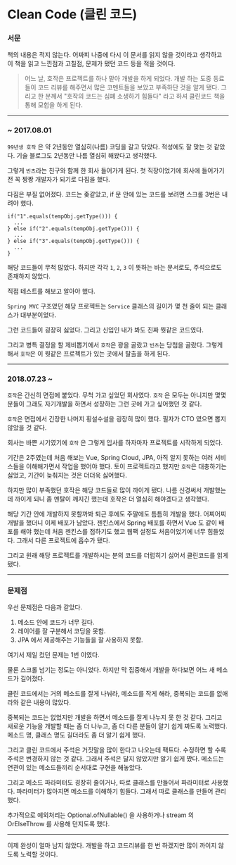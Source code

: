 # Clean Code (클린 코드)

### 서문
책의 내용은 적지 않는다. 어짜피 나중에 다시 이 문서를 읽지 않을 것이라고 생각하고 이 책을 읽고 느낀점과 고칠점, 문제가 됐던 코드 등을 적을 것이다.

> 어느 날, 호작은 프로젝트를 하나 맡아 개발을 하게 되었다. 개발 하는 도중 동료들이 코드 리뷰를 해주면서 많은 코멘트들을 보았고 부족하단 것을 알게 됐다. 그리고 한 분께서 "호작의 코드는 심폐 소생하기 힘들다" 라고 하셔 클린코드 책을 통해 모험을 하게 된다.

---

### ~ 2017.08.01
`99년생 호작` 은 약 2년동안 열심히(나름) 코딩을 갈고 닦았다. 적성에도 잘 맞는 것 같았다. 기술 블로그도 2년동안 나름 열심히 해왔다고 생각했다. 

그렇게 `빈츠`라는 친구와 함께 한 회사 들어가게 된다. 첫 직장이었기에 회사에 들어가기 전 꼭 짱짱 개발자가 되기로 다짐을 했다.

다짐은 부질 없어졌다. 코드는 좆같았고, if 문 안에 있는 코드를 보려면 스크롤 3번은 내려야 했다.

```
if("1".equals(tempObj.getType())) {
  ...
} else if("2".equals(tempObj.getType())) {
  ...
} else if("3".equals(tempObj.getType())) {
  ...
}
```

해당 코드들이 무척 많았다. 하지만 각각 `1`, `2`, `3` 이 뜻하는 바는 문서로도, 주석으로도 존재하지 않았다. 

직접 테스트를 해보고 알아야 했다.

`Spring MVC` 구조였던 해당 프로젝트는 `Service` 클래스의 길이가 몇 천 줄이 되는 클래스가 대부분이었다.

그런 코드들이 굉장히 싫었다. 그리고 신입인 내가 봐도 진짜 뭣같은 코드였다.

그리고 병특 결정을 할 제비뽑기에서 `호작`은 꽝을 골랐고 `빈츠`는 당첨을 골랐다.
그렇게 해서 `호작`은 이 뭣같은 프로젝트가 있는 곳에서 탈출을 하게 된다.

---

### 2018.07.23 ~
`호작`은 간신히 면접에 붙었다. 무척 가고 싶었던 회사였다. `호작` 은 모두는 아니지만 몇몇 분들이 그래도 자기개발을 하면서 성장하는 그런 곳에 가고 싶어했던 것 같다.

`호작`은 면접에서 긴장한 나머지 횡설수설을 굉장히 많이 했다. 필자가 CTO 였으면 뽑지 않았을 것 같다.

회사는 바쁜 시기였기에 `호작` 은 그렇게 입사를 하자마자 프로젝트를 시작하게 되었다.

기간은 2주였는데 처음 해보는 Vue, Spring Cloud, JPA, 아직 알지 못하는 여러 서비스들을 이해해가면서 작업을 했어야 했다. 토이 프로젝트라고 했지만 `호작`은 대충하기는 싫었고, 기간이 늦춰지는 것은 더더욱 싫어했다.

하지만 많이 부족했던 호작은 해당 코드들로 많이 까이게 됐다. 나름 신경써서 개발했는데 까이게 되니 좀 멘탈이 깨지긴 했는데 호작은 더 열심히 해야겠다고 생각했다. 

해당 기간 안에 개발하지 못할까봐 퇴근 후에도 주말에도 틈틈히 개발을 했다. 어찌어찌 개발을 했더니 이제 배포가 남았다. 젠킨스에서 Spring 배포를 하면서 Vue 도 같이 배포를 해야 했는데 처음 젠킨스를 접하기도 했고 웹팩 설정도 처음이었기에 너무 힘들었다. 그래서 다른 프로젝트에 흡수가 됐다.

그리고 원래 해당 프로젝트를 개발하시는 분의 코드를 더럽히기 싫어서 클린코드를 읽게 됐다.

---

### 문제점

우선 문제점은 다음과 같았다.

1. 메소드 안에 코드가 너무 길다.
2. 레이어를 잘 구분해서 코딩을 못함.
3. JPA 에서 제공해주는 기능들을 잘 사용하지 못함.

여기서 제일 컸던 문제는 1번 이였다.

물론 스크롤 넘기는 정도는 아니었다. 하지만 막 집중해서 개발을 하다보면 어느 새 메소드가 길어졌다.

클린 코드에서는 거의 메소드를 잘게 나눠라, 메소드를 작게 해라, 중복되는 코드를 없애라와 같은 내용이 많았다.

중복되는 코드는 없었지만 개발을 하면서 메소드를 잘게 나누지 못 한 것 같다. 그리고 새로운 기능을 개발할 때는 좀 더 나누고, 좀 더 다른 분들이 알기 쉽게 짜도록 노력했다. 메소드 명, 클래스 명도 길더라도 좀 더 알기 쉽게 했다. 

그리고 클린 코드에서 주석은 거짓말을 많이 한다고 나오는데 팩트다. 수정하면 할 수록 주석은 변경하지 않는 것 같다. 그래서 주석은 달지 않았지만 알기 쉽게 짰다. 메소드는 연관이 있는 메소드들끼리 순서대로 구현을 해놓았다.

그리고 메소드 파라미터도 굉장히 줄이거나, 따로 클래스를 만들어서 파라미터로 사용했다. 파라미터가 많아지면 메소드를 이해하기 힘들다. 그래서 따로 클래스를 만들어 관리했다.

추가적으로 예외처리는 Optional.ofNullable() 을 사용하거나 stream 의 OrElseThrow 를 사용해 던지도록 했다.

---

이제 완성이 얼마 남지 않았다. 개발을 하고 코드리뷰를 한 번 하겠지만 많이 까이지 않도록 노력할 것이다. 



